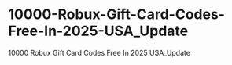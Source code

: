# 10000-Robux-Gift-Card-Codes-Free-In-2025-USA_Update
10000 Robux Gift Card Codes Free In 2025 USA_Update
